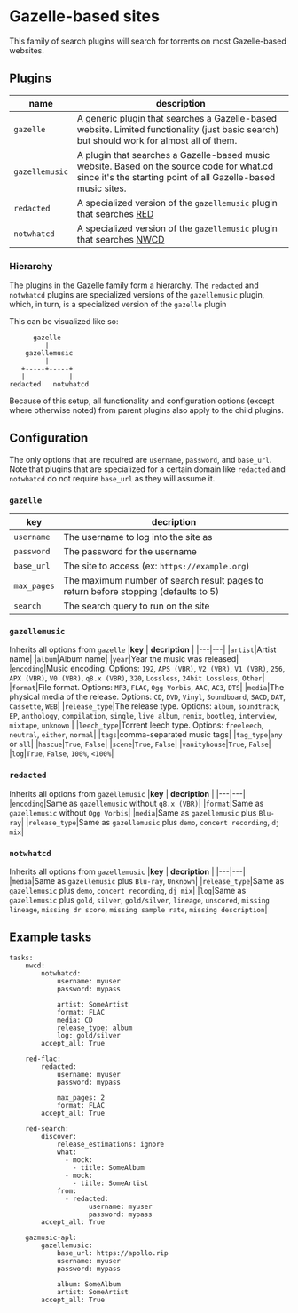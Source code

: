 # Gazelle-based sites
This family of search plugins will search for torrents on most Gazelle-based websites.

## Plugins
| **name** | **description** |
|---|---|
| `gazelle` | A generic plugin that searches a Gazelle-based website. Limited functionality (just basic search) but should work for almost all of them.|
| `gazellemusic` | A plugin that searches a Gazelle-based music website. Based on the source code for what.cd since it's the starting point of all Gazelle-based music sites.|
| `redacted` | A specialized version of the `gazellemusic` plugin that searches [RED](https://redacted.ch)|
| `notwhatcd` | A specialized version of the `gazellemusic` plugin that searches [NWCD](https://notwhat.cd)|


### Hierarchy
The plugins in the Gazelle family form a hierarchy. The `redacted` and `notwhatcd` plugins are specialized versions of the `gazellemusic` plugin, which, in turn, is a specialized version of the `gazelle` plugin

This can be visualized like so:
```
      gazelle
         |
    gazellemusic
         |
   +-----+-----+
   |           |
redacted   notwhatcd
```

Because of this setup, all functionality and configuration options (except where otherwise noted) from parent plugins also apply to the child plugins.

## Configuration
The only options that are required are `username`, `password`, and `base_url`. Note that plugins that are specialized for a certain domain like `redacted` and `notwhatcd` do not require `base_url` as they will assume it.


### `gazelle`
|**key** | **decription** |
|---|---|
|`username`| The username to log into the site as|
|`password`| The password for the username|
|`base_url`| The site to access (ex: `https://example.org`)|
|`max_pages`| The maximum number of search result pages to return before stopping (defaults to 5)|
|`search`| The search query to run on the site|


### `gazellemusic`
Inherits all options from `gazelle`
|**key** | **decription** |
|---|---|
|`artist`|Artist name|
|`album`|Album name|
|`year`|Year the music was released|
|`encoding`|Music encoding. Options: `192`, `APS (VBR)`, `V2 (VBR)`, `V1 (VBR)`, `256`, `APX (VBR)`, `V0 (VBR)`, `q8.x (VBR)`, `320`, `Lossless`, `24bit Lossless`, `Other`|
|`format`|File format. Options: `MP3`, `FLAC`, `Ogg Vorbis`, `AAC`, `AC3`, `DTS`|
|`media`|The physical media of the release. Options: `CD`, `DVD`, `Vinyl`, `Soundboard`, `SACD`, `DAT`, `Cassette`, `WEB`|
|`release_type`|The release type. Options: `album`, `soundtrack`, `EP`, `anthology`, `compilation`, `single`, `live album`, `remix`, `bootleg`, `interview`, `mixtape`, `unknown`
|
|`leech_type`|Torrent leech type. Options: `freeleech`, `neutral`, `either`, `normal`|
|`tags`|comma-separated music tags|
|`tag_type`|`any` or `all`|
|`hascue`|`True`, `False`|
|`scene`|`True`, `False`|
|`vanityhouse`|`True`, `False`|
|`log`|`True`, `False`, `100%`, `<100%`|

### `redacted`
Inherits all options from `gazellemusic`
|**key** | **decription** |
|---|---|
|`encoding`|Same as `gazellemusic` without `q8.x (VBR)`|
|`format`|Same as `gazellemusic` without `Ogg Vorbis`|
|`media`|Same as `gazellemusic` plus `Blu-ray`|
|`release_type`|Same as `gazellemusic` plus `demo`, `concert recording`, `dj mix`|

### `notwhatcd`
Inherits all options from `gazellemusic`
|**key** | **decription** |
|---|---|
|`media`|Same as `gazellemusic` plus `Blu-ray`, `Unknown`|
|`release_type`|Same as `gazellemusic` plus `demo`, `concert recording`, `dj mix`|
|`log`|Same as `gazellemusic` plus `gold`, `silver`, `gold/silver`, `lineage`, `unscored`, `missing lineage`, `missing dr score`, `missing sample rate`, `missing description`|


## Example tasks
```
tasks:
    nwcd:
        notwhatcd:
            username: myuser
            password: mypass

            artist: SomeArtist
            format: FLAC
            media: CD
            release_type: album
            log: gold/silver
        accept_all: True

    red-flac:
        redacted:
            username: myuser
            password: mypass

            max_pages: 2
            format: FLAC
        accept_all: True

    red-search:
        discover:
            release_estimations: ignore
            what:
              - mock:
                - title: SomeAlbum
              - mock:
                - title: SomeArtist
            from:
              - redacted:
                    username: myuser
                    password: mypass
        accept_all: True

    gazmusic-apl:
        gazellemusic:
            base_url: https://apollo.rip
            username: myuser
            password: mypass

            album: SomeAlbum
            artist: SomeArtist
        accept_all: True
```
